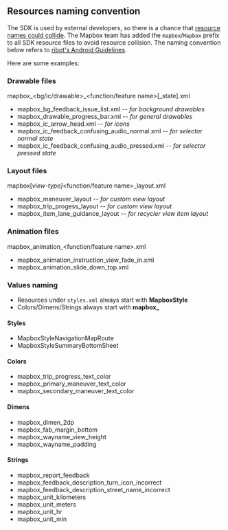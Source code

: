 ## Resources naming convention

The SDK is used by external developers, so there is a chance that [resource names could collide](https://github.com/mapbox/mapbox-navigation-android/issues/1793). The Mapbox team has added the `mapbox`/`Mapbox` prefix to all SDK resource files to avoid resource collision. 
The naming convention below refers to [ribot's Android Guidelines](https://github.com/ribot/android-guidelines/blob/master/project_and_code_guidelines.md).

Here are some examples:
### Drawable files

mapbox_<bg/ic/drawable>_<function/feature name>[_state].xml

* mapbox_bg_feedback_issue_list.xml -- _for background drawables_
* mapbox_drawable_progress_bar.xml -- _for general drawables_
* mapbox_ic_arrow_head.xml -- _for icons_
* mapbox_ic_feedback_confusing_audio_normal.xml -- _for selector normal state_
* mapbox_ic_feedback_confusing_audio_pressed.xml -- _for selector pressed state_

### Layout files

mapbox[_view-type]_<function/feature name>_layout.xml

* mapbox_maneuver_layout              -- _for custom view layout_
* mapbox_trip_progess_layout          -- _for custom view layout_
* mapbox_item_lane_guidance_layout    -- _for recycler view item layout_

### Animation files

mapbox_animation_<function/feature name>.xml

* mapbox_animation_instruction_view_fade_in.xml
* mapbox_animation_slide_down_top.xml

### Values naming

* Resources under `styles.xml` always start with **MapboxStyle**
* Colors/Dimens/Strings always start with **mapbox_**

#### Styles

* MapboxStyleNavigationMapRoute
* MapboxStyleSummaryBottomSheet

#### Colors

* mapbox_trip_progress_text_color
* mapbox_primary_maneuver_text_color
* mapbox_secondary_maneuver_text_color

#### Dimens

* mapbox_dimen_2dp
* mapbox_fab_margin_bottom
* mapbox_wayname_view_height
* mapbox_wayname_padding

#### Strings

* mapbox_report_feedback
* mapbox_feedback_description_turn_icon_incorrect
* mapbox_feedback_description_street_name_incorrect
* mapbox_unit_kilometers
* mapbox_unit_meters
* mapbox_unit_hr
* mapbox_unit_min

 
